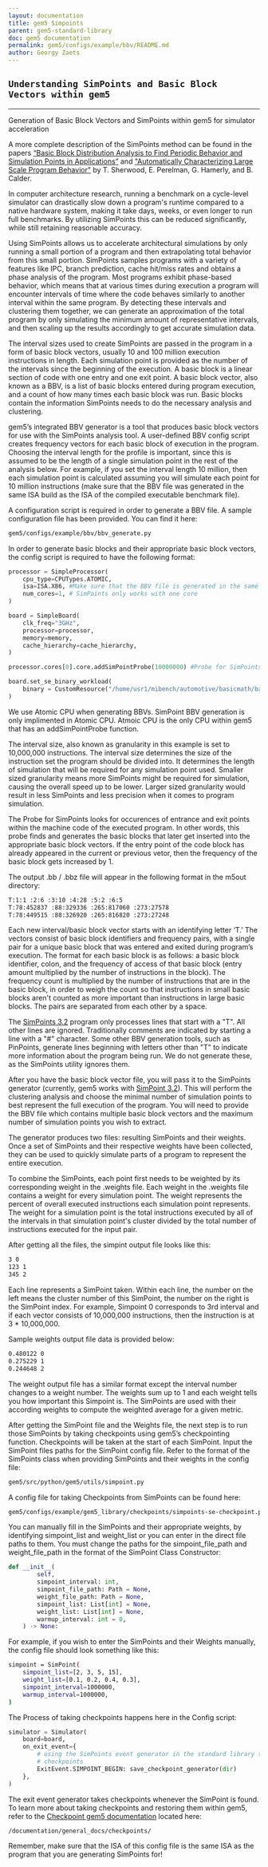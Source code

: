```yaml
---
layout: documentation
title: gem5 Simpoints
parent: gem5-standard-library
doc: gem5 documentation
permalink: gem5/configs/example/bbv/README.md
author: Georgy Zaets
---
```


## `Understanding SimPoints and Basic Block Vectors within gem5`

_______________________________________________________________________________________

Generation of Basic Block Vectors and SimPoints within gem5 for simulator acceleration


A more complete description of the SimPoints method can be found in the papers [“Basic Block Distribution Analysis to Find Periodic Behavior and Simulation Points in Applications”](https://ieeexplore.ieee.org/document/953283) and ["Automatically Characterizing Large Scale Program Behavior"](https://dl.acm.org/doi/10.1145/605432.605403) by T. Sherwood, E. Perelman, G. Hamerly, and B. Calder.


In computer architecture research, running a benchmark on a cycle-level simulator can drastically slow down a program's runtime compared to a native hardware system, making it take days, weeks, or even longer to run full benchmarks. By utilizing SimPoints this can be reduced significantly, while still retaining reasonable accuracy.


Using SimPoints allows us to accelerate architectural simulations by only running a small portion of a program and then extrapolating total behavior from this small portion. SimPoints samples programs with a variety of features like IPC, branch prediction, cache hit/miss rates and obtains a phase analysis of the program. Most programs exhibit phase-based behavior, which means that at various times during execution a program will encounter intervals of time where the code behaves similarly to another interval within the same program. By detecting these intervals and clustering them together, we can generate an approximation of the total program by only simulating the minimum amount of representative intervals, and then scaling up the results accordingly to get accurate simulation data.


The interval sizes used to create SimPoints are passed in the program in a form of basic block vectors, usually 10 and 100 million execution instructions in length.  Each simulation point is provided as the number of the intervals since the beginning of the execution. A basic block is a linear section of code with one entry and one exit point. A basic block vector, also known as a BBV, is a list of basic blocks entered during program execution, and a count of how many times each basic block was run. Basic blocks contain the information SimPoints needs to do the necessary analysis and clustering.


gem5’s integrated BBV generator is a tool that produces basic block vectors for use with the SimPoints analysis tool. A user-defined BBV config script creates frequency vectors for each basic block of execution in the program. Choosing the interval length for the profile is important, since this is assumed to be the length of a single simulation point in the rest of the analysis below. For example, if you set the interval length 10 million, then each simulation point is calculated assuming you will simulate each point for 10 million instructions (make sure that the BBV file was generated in the same ISA build as the ISA of the compiled executable benchmark file).  


A configuration script is required in order to generate a BBV file. A sample configuration file has been provided. You can find it here:


```sh
gem5/configs/example/bbv/bbv_generate.py
```


 In order to generate basic blocks and their appropriate basic block vectors, the config script is required to have the following format:


```python
processor = SimpleProcessor(
    cpu_type=CPUTypes.ATOMIC,
    isa=ISA.X86, #Make sure that the BBV file is generated in the same ISA as the ISA of the file 
    num_cores=1, # SimPoints only works with one core
)

board = SimpleBoard(
    clk_freq="3GHz",
    processor=processor,
    memory=memory,
    cache_hierarchy=cache_hierarchy,
)

processor.cores[0].core.addSimPointProbe(10000000) #Probe for SimPoints

board.set_se_binary_workload(
    binary = CustomResource("/home/usr1/mibench/automotive/basicmath/basicmath_largeX86") #EDIT THIS PATH FOR RIGHT COMPILED FILE LOCATION
)
```


We use Atomic CPU when generating BBVs. SimPoint BBV generation is only implimented in Atomic CPU. Atmoic CPU is the only CPU within gem5 that has an addSimPointProbe function.


The interval size, also known as granularity in this example is set to 10,000,000 instructions. The interval size determines the size of the instruction set the program should be divided into. It determines the length of simulation that will be required for any simulation point used. Smaller sized granularity means more SimPoints might be required for simulation, causing the overall speed up to be lower. Larger sized granularity would result in less SimPoints and less precision when it comes to program simulation.


The Probe for SimPoints looks for occurences of entrance and exit points within the machine code of the executed program. In other words, this probe finds and generates the basic blocks that later get inserted into the appropriate basic block vectors. If the entry point of the code block has already appeared in the current or previous vetor, then the frequency of the basic block gets increased by 1.


The output .bb / .bbz file will appear in the following format in the m5out directory:


```sh
T:1:1 :2:6 :3:10 :4:28 :5:2 :6:5
T:78:452837 :88:329336 :265:817060 :273:27578
T:78:449515 :88:326920 :265:816820 :273:27248
```


Each new interval/basic block vector starts with an identifying letter ‘T.’ The vectors consist of basic block identifiers and frequency pairs, with a single pair for a unique basic block that was entered and exited during program’s execution. The format for each basic block is as follows: a basic block identifier, colon, and the frequency of access of that basic block (entry amount multiplied by the number of instructions in the block). The frequency count is multiplied by the number of instructions that are in the basic block, in order to weigh the count so that instructions in small basic blocks aren't counted as more important than instructions in large basic blocks. The pairs are separated from each other by a space.


The [SimPoints 3.2](https://cseweb.ucsd.edu/~calder/simpoint/) program only processes lines that start with a "T". All other lines are ignored. Traditionally comments are indicated by starting a line with a "#" character. Some other BBV generation tools, such as PinPoints, generate lines beginning with letters other than "T" to indicate more information about the program being run. We do not generate these, as the SimPoints utility ignores them.


After you have the basic block vector file, you will pass it to the SimPoints generator (currently, gem5 works with [SimPoint 3.2](https://cseweb.ucsd.edu/~calder/simpoint/)). This will perform the clustering analysis and choose the minimal number of simulation points to best represent the full execution of the program. You will need to provide the BBV file which contains multiple basic block vectors and the maximum number of simulation points you wish to extract. 


The generator produces two files: resulting SimPoints and their weights. Once a set of SimPoints and their respective weights have been collected, they can be used to quickly simulate parts of a program to represent the entire execution. 


To combine the SimPoints, each point first needs to be weighted by its corresponding weight in the .weights file.  Each weight in the .weights file contains a weight for every simulation point. The weight represents the percent of overall executed instructions each simulation point represents. The weight for a simulation point is the total instructions executed by all of the intervals in that simulation point's cluster divided by the total number of instructions executed for the input pair.


After getting all the files, the simpint output file looks like this:


```sh
3 0
123 1
345 2
```


Each line represents a SimPoint taken. Within each line, the number on the left means the cluster number of this SimPoint, the number on the right is the SimPoint index. For example, Simpoint 0 corresponds to 3rd interval and if each vector consists of 10,000,000 instructions, then the instruction is at 3 * 10,000,000.


Sample weights output file data is provided below:


```sh
0.480122 0
0.275229 1
0.244648 2
```


The weight output file has a similar format except the interval number changes to a weight number. The weights sum up to 1 and each weight tells you how important this Simpoint is. The SimPoints are used with their according weights to compute the weighted average for a given metric.


After getting the SimPoint file and the Weights file, the next step is to run those SimPoints by taking checkpoints using gem5’s checkpointing function. Checkpoints will be taken at the start of each SimPoint. Input the SimPoint files paths for the SimPoint config file. Refer to the format of the SimPoints class when providing SimPoints and their weights in the config file:


```sh
gem5/src/python/gem5/utils/simpoint.py
```


A config file for taking Checkpoints from SimPoints can be found here:


```sh
gem5/configs/example/gem5_library/checkpoints/simpoints-se-checkpoint.py
```


You can manually fill in the SimPoints and their appropriate weights, by identifying simpoint_list and weight_list or you can enter in the direct file paths to them. You must change the paths for the simpoint_file_path and weight_file_path in the format of the SimPoint Class Constructor:


```python
def __init__(
        self,
        simpoint_interval: int,
        simpoint_file_path: Path = None,
        weight_file_path: Path = None,
        simpoint_list: List[int] = None,
        weight_list: List[int] = None,
        warmup_interval: int = 0,
    ) -> None:
```


For example, if you wish to enter the SimPoints and their Weights manually, the config file should look something like this:


```sh
simpoint = SimPoint(
    simpoint_list=[2, 3, 5, 15],
    weight_list=[0.1, 0.2, 0.4, 0.3],
    simpoint_interval=1000000,
    warmup_interval=1000000,
)
```


The Process of taking checkpoints happens here in the Config script:


```python
simulator = Simulator(
    board=board,
    on_exit_event={
        # using the SimPoints event generator in the standard library to take
        # checkpoints
        ExitEvent.SIMPOINT_BEGIN: save_checkpoint_generator(dir)
    },
)
```


The exit event generator takes checkpoints whenever the SimPoint is found. To learn more about taking checkpoints and restoring them within gem5, refer to the [Checkpoint gem5 documentation](https://www.gem5.org/documentation/general_docs/checkpoints/) located here:


```sh
/documentation/general_docs/checkpoints/
```


Remember, make sure that the ISA of this config file is the same ISA as the program that you are generating SimPoints for!
